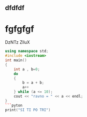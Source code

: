 ## dfdfdf
# fgfgfgf
DzNTz
ZlluX
```cpp
using namespace std;
#include <iostream>
int main()
{
    int a , b=0;
    do
    {
        b = a + b;
        a++
    } while (a <= 10);
    cout << "ravno = " << a << endl;
}
```pyton 
print("SI TI PO TRI")
